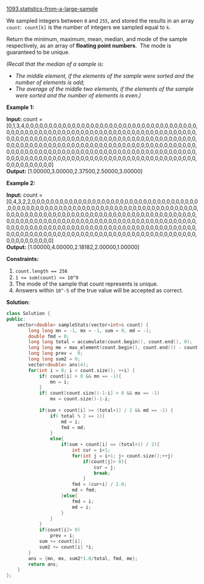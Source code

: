 [1093.statistics-from-a-large-sample](https://leetcode.com/problems/statistics-from-a-large-sample/)  

We sampled integers between `0` and `255`, and stored the results in an array `count`:  `count[k]` is the number of integers we sampled equal to `k`.

Return the minimum, maximum, mean, median, and mode of the sample respectively, as an array of **floating point numbers**.  The mode is guaranteed to be unique.

_(Recall that the median of a sample is:_

*   _The middle element, if the elements of the sample were sorted and the number of elements is odd;_
*   _The average of the middle two elements, if the elements of the sample were sorted and the number of elements is even.)_

**Example 1:**

**Input:** count = \[0,1,3,4,0,0,0,0,0,0,0,0,0,0,0,0,0,0,0,0,0,0,0,0,0,0,0,0,0,0,0,0,0,0,0,0,0,0,0,0,0,0,0,0,0,0,0,0,0,0,0,0,0,0,0,0,0,0,0,0,0,0,0,0,0,0,0,0,0,0,0,0,0,0,0,0,0,0,0,0,0,0,0,0,0,0,0,0,0,0,0,0,0,0,0,0,0,0,0,0,0,0,0,0,0,0,0,0,0,0,0,0,0,0,0,0,0,0,0,0,0,0,0,0,0,0,0,0,0,0,0,0,0,0,0,0,0,0,0,0,0,0,0,0,0,0,0,0,0,0,0,0,0,0,0,0,0,0,0,0,0,0,0,0,0,0,0,0,0,0,0,0,0,0,0,0,0,0,0,0,0,0,0,0,0,0,0,0,0,0,0,0,0,0,0,0,0,0,0,0,0,0,0,0,0,0,0,0,0,0,0,0,0,0,0,0,0,0,0,0,0,0,0,0,0,0,0,0,0,0,0,0,0,0,0,0,0,0,0,0,0,0,0,0,0,0,0,0,0,0,0,0,0,0,0,0\]  
**Output:** \[1.00000,3.00000,2.37500,2.50000,3.00000\]  

**Example 2:**

**Input:** count = \[0,4,3,2,2,0,0,0,0,0,0,0,0,0,0,0,0,0,0,0,0,0,0,0,0,0,0,0,0,0,0,0,0,0,0,0,0,0,0,0,0,0,0,0,0,0,0,0,0,0,0,0,0,0,0,0,0,0,0,0,0,0,0,0,0,0,0,0,0,0,0,0,0,0,0,0,0,0,0,0,0,0,0,0,0,0,0,0,0,0,0,0,0,0,0,0,0,0,0,0,0,0,0,0,0,0,0,0,0,0,0,0,0,0,0,0,0,0,0,0,0,0,0,0,0,0,0,0,0,0,0,0,0,0,0,0,0,0,0,0,0,0,0,0,0,0,0,0,0,0,0,0,0,0,0,0,0,0,0,0,0,0,0,0,0,0,0,0,0,0,0,0,0,0,0,0,0,0,0,0,0,0,0,0,0,0,0,0,0,0,0,0,0,0,0,0,0,0,0,0,0,0,0,0,0,0,0,0,0,0,0,0,0,0,0,0,0,0,0,0,0,0,0,0,0,0,0,0,0,0,0,0,0,0,0,0,0,0,0,0,0,0,0,0,0,0,0,0,0,0,0,0,0,0,0,0\]  
**Output:** \[1.00000,4.00000,2.18182,2.00000,1.00000\]  

**Constraints:**

1.  `count.length == 256`
2.  `1 <= sum(count) <= 10^9`
3.  The mode of the sample that count represents is unique.
4.  Answers within `10^-5` of the true value will be accepted as correct.  



**Solution:**  

```cpp
class Solution {
public:
    vector<double> sampleStats(vector<int>& count) {
        long long mn = -1, mx = -1, sum = 0, md = -1;
        double fmd = 0;
        long long total = accumulate(count.begin(), count.end(), 0);
        long long me = max_element(count.begin(), count.end()) - count.begin();
        long long prev =  0;
        long long sum2 = 0;
        vector<double> ans(4);
        for(int i = 0; i < count.size(); ++i) {
            if( count[i] > 0 && mn == -1){
                mn = i;
            }
            if( count[count.size()-1-i] > 0 && mx == -1)
                mx = count.size()-1-i;
            
            if(sum + count[i] >= (total+1) / 2 && md == -1) {
                if( total % 2 == 1){
                    md = i;
                    fmd = md;
                }
                else{
                    if(sum + count[i] == (total+1) / 2){
                        int cur = i+1;
                        for(int j = i+1; j< count.size();++j)
                            if(count[j]> 0){
                                cur = j;
                                break;
                            }
                        fmd = (cur+i) / 2.0;
                        md = fmd;
                    }else{
                        fmd = i;
                        md = i;
                    }
                }
            }
            if(count[i]> 0)
                prev = i;
            sum += count[i];
            sum2 += count[i] *i;
        }
        ans = {mn, mx, sum2*1.0/total, fmd, me};
        return ans;
    }
};
```
      